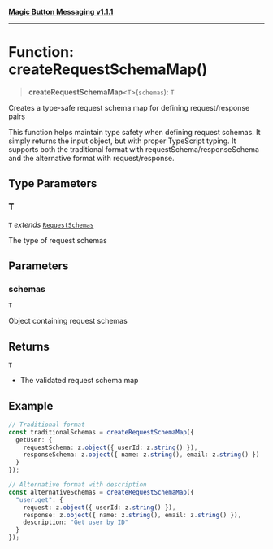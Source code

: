 [**Magic Button Messaging v1.1.1**](../README.md)

***

# Function: createRequestSchemaMap()

> **createRequestSchemaMap**\<`T`\>(`schemas`): `T`

Creates a type-safe request schema map for defining request/response pairs

This function helps maintain type safety when defining request schemas.
It simply returns the input object, but with proper TypeScript typing.
It supports both the traditional format with requestSchema/responseSchema
and the alternative format with request/response.

## Type Parameters

### T

`T` *extends* [`RequestSchemas`](../type-aliases/RequestSchemas.md)

The type of request schemas

## Parameters

### schemas

`T`

Object containing request schemas

## Returns

`T`

- The validated request schema map

## Example

```typescript
// Traditional format
const traditionalSchemas = createRequestSchemaMap({
  getUser: {
    requestSchema: z.object({ userId: z.string() }),
    responseSchema: z.object({ name: z.string(), email: z.string() })
  }
});

// Alternative format with description
const alternativeSchemas = createRequestSchemaMap({
  "user.get": {
    request: z.object({ userId: z.string() }),
    response: z.object({ name: z.string(), email: z.string() }),
    description: "Get user by ID"
  }
});
```
